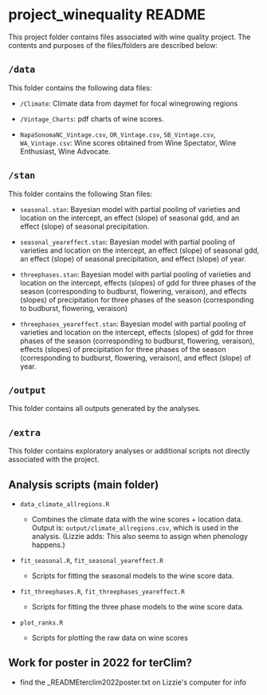 # project_winequality README

This project folder contains files associated with wine quality project. The contents and purposes of the files/folders are described below:

## `/data`

This folder contains the following data files:

- `/Climate`: Climate data from daymet for focal winegrowing regions

- `/Vintage_Charts`: pdf charts of wine scores.

- `NapaSonomaNC_Vintage.csv`, `OR_Vintage.csv`, `SB_Vintage.csv`, `WA_Vintage.csv`: Wine scores obtained from Wine Spectator, Wine Enthusiast, Wine Advocate.

## `/stan`

This folder contains the following Stan files:

- `seasonal.stan`: Bayesian model with partial pooling of varieties and location on the intercept, an effect (slope) of seasonal gdd, and an effect (slope) of seasonal precipitation.

- `seasonal_yeareffect.stan`: Bayesian model with partial pooling of varieties and location on the intercept, an effect (slope) of seasonal gdd, an effect (slope) of seasonal precipitation, and effect (slope) of year.

- `threephases.stan`: Bayesian model with partial pooling of varieties and location on the intercept, effects (slopes) of gdd for three phases of the season (corresponding to budburst, flowering, veraison), and effects (slopes) of precipitation for three phases of the season (corresponding to budburst, flowering, veraison)

- `threephases_yeareffect.stan`: Bayesian model with partial pooling of varieties and location on the intercept, effects (slopes) of gdd for three phases of the season (corresponding to budburst, flowering, veraison), effects (slopes) of precipitation for three phases of the season (corresponding to budburst, flowering, veraison), and effect (slope) of year.

## `/output`

This folder contains all outputs generated by the analyses.

## `/extra`

This folder contains exploratory analyses or additional scripts not directly associated with the project.

## Analysis scripts (main folder)

- `data_climate_allregions.R`
     - Combines the climate data with the wine scores + location data. Output is: `output/climate_allregions.csv`, which is used in the analysis. (Lizzie adds: This also seems to assign when phenology happens.)

- `fit_seasonal.R`, `fit_seasonal_yeareffect.R`
     - Scripts for fitting the seasonal models to the wine score data.

- `fit_threephases.R`, `fit_threephases_yeareffect.R`
     - Scripts for fitting the three phase models to the wine score data.

- `plot_ranks.R`
     - Scripts for plotting the raw data on wine scores
	 
## Work for poster in 2022 for terClim? 

- find the _READMEterclim2022poster.txt on Lizzie's computer for info
